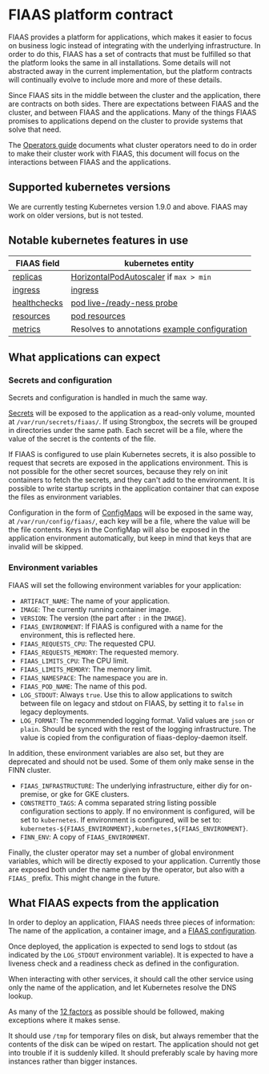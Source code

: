 # FIAAS platform contract

FIAAS provides a platform for applications, which makes it easier to focus on business logic instead of integrating with the underlying infrastructure. In order to do this, FIAAS has a set of contracts that must be fulfilled so that the platform looks the same in all installations. Some details will not abstracted away in the current implementation, but the platform contracts will continually evolve to include more and more of these details. 

Since FIAAS sits in the middle between the cluster and the application, there are contracts on both sides. There are expectations between FIAAS and the cluster, and between FIAAS and the applications. Many of the things FIAAS promises to applications depend on the cluster to provide systems that solve that need.

The [Operators guide](operator_guide.md) documents what cluster operators need to do in order to make their cluster work with FIAAS, this document will focus on the interactions between FIAAS and the applications. 

## Supported kubernetes versions

We are currently testing Kubernetes version 1.9.0 and above. FIAAS may work on older versions, but is not tested.

## Notable kubernetes features in use

| **FIAAS field** | **kubernetes entity** |
|-----------------|-----------------------|
| [replicas](/docs/v3_spec.md#replicas) | [HorizontalPodAutoscaler](https://kubernetes.io/docs/tasks/run-application/horizontal-pod-autoscale/) if `max > min` |
| [ingress](/docs/v3_spec.md#ingress) | [ingress](https://kubernetes.io/docs/concepts/services-networking/ingress/) |
| [healthchecks](/docs/v3_spec.md#healthchecks) | [pod live-/ready-ness probe](https://kubernetes.io/docs/tasks/configure-pod-container/configure-liveness-readiness-probes/) |
| [resources](/docs/v3_spec.md#resources) | [pod resources](https://kubernetes.io/docs/concepts/configuration/manage-compute-resources-container/) |
| [metrics](/docs/v3_spec.md#metrics) | Resolves to annotations [example configuration](https://github.com/prometheus/prometheus/blob/master/documentation/examples/prometheus-kubernetes.yml) |

## What applications can expect

### Secrets and configuration

Secrets and configuration is handled in much the same way.

[Secrets](https://kubernetes.io/docs/concepts/configuration/secret/) will be exposed to the application as a read-only volume, mounted at `/var/run/secrets/fiaas/`. If using Strongbox, the secrets will be grouped in directories under the same path. Each secret will be a file, where the value of the secret is the contents of the file.
 
If FIAAS is configured to use plain Kubernetes secrets, it is also possible to request that secrets are exposed in the applications environment. This is not possible for the other secret sources, because they rely on init containers to fetch the secrets, and they can't add to the environment. It is possible to write startup scripts in the application container that can expose the files as environment variables.

Configuration in the form of [ConfigMaps](https://kubernetes.io/docs/tasks/configure-pod-container/configure-pod-configmap/) will be exposed in the same way, at `/var/run/config/fiaas/`, each key will be a file, where the value will be the file contents. Keys in the ConfigMap will also be exposed in the application environment automatically, but keep in mind that keys that are invalid will be skipped.

### Environment variables

FIAAS will set the following environment variables for your application:

* `ARTIFACT_NAME`: The name of your application. 
* `IMAGE`: The currently running container image.
* `VERSION`: The version (the part after `:` in the `IMAGE`). 
* `FIAAS_ENVIRONMENT`: If FIAAS is configured with a name for the environment, this is reflected here.
* `FIAAS_REQUESTS_CPU`: The requested CPU. 
* `FIAAS_REQUESTS_MEMORY`: The requested memory. 
* `FIAAS_LIMITS_CPU`: The CPU limit. 
* `FIAAS_LIMITS_MEMORY`: The memory limit. 
* `FIAAS_NAMESPACE`: The namespace you are in. 
* `FIAAS_POD_NAME`: The name of this pod. 
* `LOG_STDOUT`: Always `true`. Use this to allow applications to switch between file on legacy and stdout on FIAAS, by setting it to `false` in legacy deployments.
* `LOG_FORMAT`: The recommended logging format. Valid values are `json` or `plain`. Should be synced with the rest of the logging infrastructure. The value is copied from the configuration of fiaas-deploy-daemon itself.  

In addition, these environment variables are also set, but they are deprecated and should not be used. Some of them only make sense in the FINN cluster.

* `FIAAS_INFRASTRUCTURE`: The underlying infrastructure, either diy for on-premise, or gke for GKE clusters. 
* `CONSTRETTO_TAGS`: A comma separated string listing possible configuration sections to apply. If no environment is configured, will be set to `kubernetes`. If environment is configured, will be set to: `kubernetes-${FIAAS_ENVIRONMENT},kubernetes,${FIAAS_ENVIRONMENT}`. 
* `FINN_ENV`: A copy of `FIAAS_ENVIRONMENT`.

Finally, the cluster operator may set a number of global environment variables, which will be directly exposed to your application.
Currently those are exposed both under the name given by the operator, but also with a `FIAAS_` prefix. This might change in the future.

## What FIAAS expects from the application

In order to deploy an application, FIAAS needs three pieces of information: The name of the application, a container image, and a [FIAAS configuration](v3_spec.md).

Once deployed, the application is expected to send logs to stdout (as indicated by the `LOG_STDOUT` environment variable). It is expected to have a liveness check and a readiness check as defined in the configuration.

When interacting with other services, it should call the other service using only the name of the application, and let Kubernetes resolve the DNS lookup.

As many of the [12 factors](https://12factor.net/) as possible should be followed, making exceptions where it makes sense.

It should use `/tmp` for temporary files on disk, but always remember that the contents of the disk can be wiped on restart. The application should not get into trouble if it is suddenly killed. It should preferably scale by having more instances rather than bigger instances.
